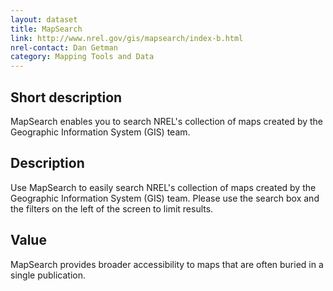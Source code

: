 ```yaml
---
layout: dataset
title: MapSearch 
link: http://www.nrel.gov/gis/mapsearch/index-b.html
nrel-contact: Dan Getman
category: Mapping Tools and Data
---
```


## Short description

MapSearch enables you to search NREL's collection of maps created by the Geographic Information System (GIS) team. 

## Description

Use MapSearch to easily search NREL's collection of
maps created by the Geographic Information System
(GIS) team. Please use the search box and the filters
on the left of the screen to limit results.

## Value

MapSearch provides broader accessibility to maps that
are often buried in a single publication. 
